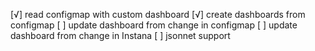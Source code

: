 [√] read configmap with custom dashboard
[√] create dashboards from configmap
[ ] update dashboard from change in configmap
[ ] update dashboard from change in Instana
[ ] jsonnet support